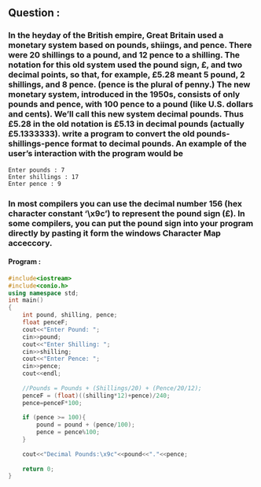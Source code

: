 ## Question :

### In the heyday of the British empire, Great Britain used a monetary system based on pounds, shiings, and pence. There were 20 shillings to a pound, and 12 pence to a shilling. The notation for this old system used the pound sign, £, and two decimal points, so that, for example, £5.28 meant 5 pound, 2 shillings, and 8 pence. (pence is the plural of penny.) The new monetary system, introduced in the 1950s, consists of only pounds and pence, with 100 pence to a pound (like U.S. dollars and cents). We’ll call this new system decimal pounds. Thus £5.28 in the old notation is £5.13 in decimal pounds (actually £5.1333333). write a program to convert the old pounds-shillings-pence format to decimal pounds. An example of the user’s interaction with the program would be 

    Enter pounds : 7
    Enter shillings : 17
    Enter pence : 9

### In most compilers you can use the decimal number 156 (hex character constant ‘\x9c’) to represent the pound sign (£). In some compilers, you can put the pound sign into your program directly by pasting it form the windows Character Map acceccory.


#### Program :

```C++
#include<iostream>
#include<conio.h>
using namespace std;
int main()
{
    int pound, shilling, pence;
    float penceF;
    cout<<"Enter Pound: ";
    cin>>pound;
    cout<<"Enter Shilling: ";
    cin>>shilling;
    cout<<"Enter Pence: ";
    cin>>pence;
    cout<<endl;
    
    //Pounds = Pounds + (Shillings/20) + (Pence/20/12);
    penceF = (float)((shilling*12)+pence)/240;
    pence=penceF*100;
    
    if (pence >= 100){
        pound = pound + (pence/100);
        pence = pence%100;
    }
    
    cout<<"Decimal Pounds:\x9c"<<pound<<"."<<pence;
  
    return 0;
}
```
